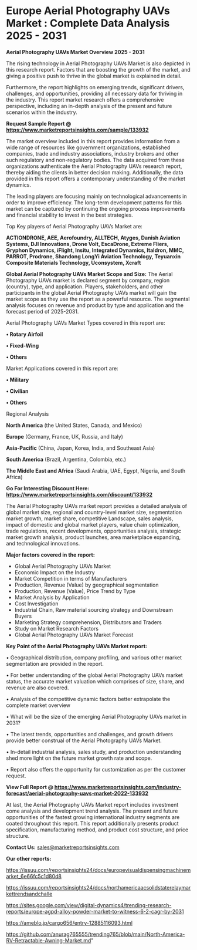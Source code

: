 # Europe Aerial Photography UAVs Market : Complete Data Analysis 2025 - 2031

<Strong> Aerial Photography UAVs Market Overview 2025 - 2031</strong>

The rising technology in Aerial Photography UAVs Market is also depicted in this research report. Factors that are boosting the growth of the market, and giving a positive push to thrive in the global market is explained in detail.

Furthermore, the report highlights on emerging trends, significant drivers, challenges, and opportunities, providing all necessary data for thriving in the industry. This report market research offers a comprehensive perspective, including an in-depth analysis of the present and future scenarios within the industry.

<strong>Request Sample Report @ <a href=https://www.marketreportsinsights.com/sample/133932>https://www.marketreportsinsights.com/sample/133932</a></strong>

The market overview included in this report provides information from a wide range of resources like government organizations, established companies, trade and industry associations, industry brokers and other such regulatory and non-regulatory bodies. The data acquired from these organizations authenticate the Aerial Photography UAVs research report, thereby aiding the clients in better decision making. Additionally, the data provided in this report offers a contemporary understanding of the market dynamics.

The leading players are focusing mainly on technological advancements in order to improve efficiency. The long-term development patterns for this market can be captured by continuing the ongoing process improvements and financial stability to invest in the best strategies.

Top Key players of Aerial Photography UAVs Market are:

<strong>ACTIONDRONE, AEE, Aerofoundry, ALLTECH, Atyges, Danish Aviation Systems, DJI Innovations, Drone Volt, EscaDrone, Extreme Fliers, Gryphon Dynamics, iFlight, Insitu, Integrated Dynamics, Italdron, MMC, PARROT, Prodrone, Shandong LongYi Aviation Technology, Teyuanxin Composite Materials Technology, Uconsystem, Xcraft</strong>

<strong><b>Global Aerial Photography UAVs Market Scope and Size:</b></strong>
The Aerial Photography UAVs market is declared segment by company, region (country), type, and application. Players, stakeholders, and other participants in the global Aerial Photography UAVs market will gain the market scope as they use the report as a powerful resource. The segmental analysis focuses on revenue and product by type and application and the forecast period of 2025-2031.

Aerial Photography UAVs Market Types covered in this report are:

<strong>• Rotary Airfoil

• Fixed-Wing

• Others</strong>

Market Applications covered in this report are:

<strong>• Military

• Civilian

• Others</strong> 

Regional Analysis

<strong>North America</strong> (the United States, Canada, and Mexico)

<strong>Europe</strong> (Germany, France, UK, Russia, and Italy)

<strong>Asia-Pacific</strong> (China, Japan, Korea, India, and Southeast Asia)

<strong>South America</strong> (Brazil, Argentina, Colombia, etc.)

<strong>The Middle East and Africa</strong> (Saudi Arabia, UAE, Egypt, Nigeria, and South Africa)

<strong>Go For Interesting Discount Here: <a href=https://www.marketreportsinsights.com/discount/133932>https://www.marketreportsinsights.com/discount/133932</a></strong>

The Aerial Photography UAVs market report provides a detailed analysis of global market size, regional and country-level market size, segmentation market growth, market share, competitive Landscape, sales analysis, impact of domestic and global market players, value chain optimization, trade regulations, recent developments, opportunities analysis, strategic market growth analysis, product launches, area marketplace expanding, and technological innovations.

<strong><b>Major factors covered in the report:</b></strong>
<ul>
  <li>Global Aerial Photography UAVs Market </li>
  <li>Economic Impact on the Industry</li>
  <li>Market Competition in terms of Manufacturers</li>
  <li>Production, Revenue (Value) by geographical segmentation</li>
  <li>Production, Revenue (Value), Price Trend by Type</li>
  <li>Market Analysis by Application</li>
  <li>Cost Investigation</li>
  <li>Industrial Chain, Raw material sourcing strategy and Downstream Buyers</li>
  <li>Marketing Strategy comprehension, Distributors and Traders</li>
  <li>Study on Market Research Factors</li>
  <li>Global Aerial Photography UAVs Market Forecast</li>
</ul>

<strong><b>Key Point of the Aerial Photography UAVs Market report:</b></strong>

• Geographical distribution, company profiling, and various other market segmentation are provided in the report.

• For better understanding of the global Aerial Photography UAVs market status, the accurate market valuation which comprises of size, share, and revenue are also covered.

• Analysis of the competitive dynamic factors better extrapolate the complete market overview

• What will be the size of the emerging Aerial Photography UAVs market in 2031?

• The latest trends, opportunities and challenges, and growth drivers provide better construal of the Aerial Photography UAVs Market.

• In-detail industrial analysis, sales study, and production understanding shed more light on the future market growth rate and scope.

• Report also offers the opportunity for customization as per the customer request.

<strong><b>View Full Report @ <a href=https://www.marketreportsinsights.com/industry-forecast/aerial-photography-uavs-market-2022-133932>https://www.marketreportsinsights.com/industry-forecast/aerial-photography-uavs-market-2022-133932</a></b></strong>


At last, the Aerial Photography UAVs Market report includes investment come analysis and development trend analysis. The present and future opportunities of the fastest growing international industry segments are coated throughout this report. This report additionally presents product specification, manufacturing method, and product cost structure, and price structure.

<strong>Contact Us:</strong>
sales@marketreportsinsights.com

<strong>Our other reports:</strong>

<a href=https://issuu.com/reportsinsights24/docs/europevisualdispensingmachinemarket_6e66fc5c1d80d8>https://issuu.com/reportsinsights24/docs/europevisualdispensingmachinemarket_6e66fc5c1d80d8</a>

<a href=https://issuu.com/reportsinsights24/docs/northamericaacsolidstaterelaymarkettrendsandchalle>https://issuu.com/reportsinsights24/docs/northamericaacsolidstaterelaymarkettrendsandchalle</a>

<a href=https://sites.google.com/view/digital-dynamics4/trending-research-reports/europe-agpd-alloy-powder-market-to-witness-6-2-cagr-by-2031>https://sites.google.com/view/digital-dynamics4/trending-research-reports/europe-agpd-alloy-powder-market-to-witness-6-2-cagr-by-2031</a>

<a href=https://ameblo.jp/cargo656/entry-12885116093.html>https://ameblo.jp/cargo656/entry-12885116093.html</a>

<a href=https://github.com/anurag765555/trending765/blob/main/North-America-RV-Retractable-Awning-Market.md>https://github.com/anurag765555/trending765/blob/main/North-America-RV-Retractable-Awning-Market.md</a>"
